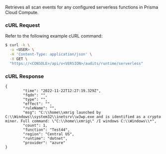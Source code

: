 Retrieves all scan events for any configured serverless functions in Prisma Cloud Compute.

### cURL Request

Refer to the following example cURL command:

```bash
$ curl -k \
  -u <USER> \
  -H 'Content-Type: application/json' \
  -X GET \
  "https://<CONSOLE>/api/v<VERSION>/audits/runtime/serverless" 
```
### cURL Response

```
{
        "time": "2022-11-22T12:27:19.329Z",
        "fqdn": "",
        "type": "",
        "effect": "",
        "ruleName": "",
        "msg": "C:\\home\\xmrig launched by C:\\Windows\\system32\\inetsrv\\w3wp.exe and is identified as a crypto miner. Full command: \"C:\\home\\xmrig\" /I windows C:\\Windows\\*",
        "count": 1,
        "function": "Test44",
        "region": "Central US",
        "runtime": "dotnet",
        "provider": "azure"
}

```